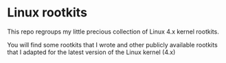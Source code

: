 # Linux rootkits
This repo regroups my little precious collection of Linux 4.x kernel rootkits.

You will find some rootkits that I wrote and other publicly available rootkits that I adapted for the latest version of the Linux kernel (4.x)
